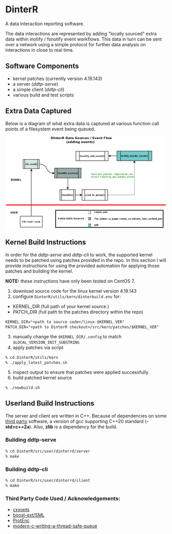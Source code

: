 # DinterR
A data interaction reporting software. 

The data interactions are represented by adding "locally sourced" extra data within inotify / fsnotify event workflows. This data in turn can be sent over a network using a simple protocol for further data analysis on interactions in close to real time.

## Software Components
* kernel patches (currently version 4.19.143)
* a server (_ddtp-serve_)
* a simple client (_ddtp-cli_)
* various build and test scripts

## Extra Data Captured
Below is a diagram of what extra data is captured at various function call points of a filesystem event being queued.

![DinterR Data Sources](/doc/images/kernel_fsnotify_inotify_data_flow.png)

## Kernel Build Instructions
In order for the _ddtp-serve_ and _ddtp-cli_ to work, the supported kernel needs to be patched using patches provided in the repo. In this section I will provide instructions for using the provided automation for applying those patches and building the kernel. 

**NOTE:** these instructions have only been tested on CentOS 7.

1. download source code for the linux kernel version 4.19.143
2. configure `DinterR/utils/kern/dinterbuild.env` for:
  - KERNEL_DIR (full path of your kernel source.)
  - PATCH_DIR (full path to the patches directory within the repo)

```
KERNEL_DIR="<path to source code>/linux-$KERNEL_VER"
PATCH_DIR="<path to DinterR checkout>/src/kern/patches/$KERNEL_VER"
```
3. manually change the `$KERNEL_DIR/.config` to match `$LOCAL_VERSION_INIT_SUBSTRING`
4. apply patches via script
```
% cd DinterR/utils/kern
% ./apply_latest_patches.sh
```
5. inspect output to ensure that patches were applied successfully.
6. build patched kernel source
```
% ./newbuild.sh
```

## Userland Build Instructions
The server and client are written in C++. Because of dependencies on some [third party](#third-party-code-used--acknowledgements) software, a version of gcc supporting C++20 standard (**-std=c++2a**). Also, **zlib** is a dependency for the build.

### Building ddtp-serve
```
% cd DinterR/src/user/dinterrd/server
% make
```

### Building ddtp-cli
```
% cd DinterR/src/user/dinterrd/client
% make
```

### Third Party Code Used / Acknowledgements:
- [cxxopts](https://github.com/jarro2783/cxxopts)
- [boost-ext/SML](https://github.com/boost-ext/sml)
- [ProtEnc](https://github.com/nitnelave/ProtEnc)
- [modern-c-writing-a-thread-safe-queue](https://codetrips.com/2020/07/26/modern-c-writing-a-thread-safe-queue)
